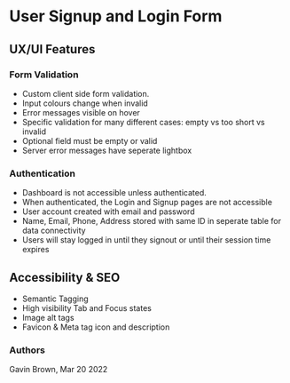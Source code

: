 # User Signup and Login Form

## UX/UI Features

### Form Validation
- Custom client side form validation.
- Input colours change when invalid
- Error messages visible on hover
- Specific validation for many different cases: empty vs too short vs invalid
- Optional field must be empty or valid
- Server error messages have seperate lightbox

### Authentication
- Dashboard is not accessible unless authenticated.
- When authenticated, the Login and Signup pages are not accessible
- User account created with email and password
- Name, Email, Phone, Address stored with same ID in seperate table for data connectivity
- Users will stay logged in until they signout or until their session time expires

## Accessibility & SEO
- Semantic Tagging
- High visibility Tab and Focus states
- Image alt tags
- Favicon & Meta tag icon and description


### Authors
Gavin Brown, Mar 20 2022
